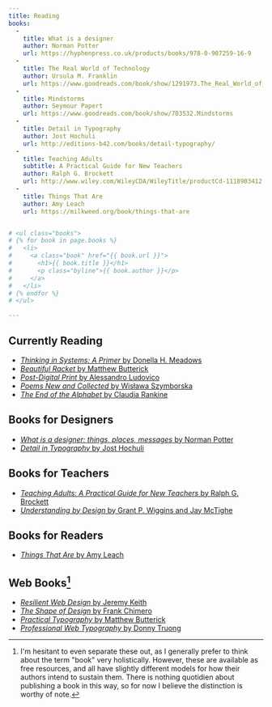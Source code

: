 ```yaml
---
title: Reading
books:
  -
    title: What is a designer
    author: Norman Potter
    url: https://hyphenpress.co.uk/products/books/978-0-907259-16-9
  -
    title: The Real World of Technology
    author: Ursula M. Franklin
    url: https://www.goodreads.com/book/show/1291973.The_Real_World_of_Technology
  -
    title: Mindstorms
    author: Seymour Papert
    url: https://www.goodreads.com/book/show/703532.Mindstorms
  -
    title: Detail in Typography
    author: Jost Hochuli
    url: http://editions-b42.com/books/detail-typography/
  -
    title: Teaching Adults
    subtitle: A Practical Guide for New Teachers
    author: Ralph G. Brockett
    url: http://www.wiley.com/WileyCDA/WileyTitle/productCd-1118903412.html
  -
    title: Things That Are
    author: Amy Leach
    url: https://milkweed.org/book/things-that-are


# <ul class="books">
# {% for book in page.books %}
#   <li>
#     <a class="book" href="{{ book.url }}">
#       <h1>{{ book.title }}</h1>
#       <p class="byline">{{ book.author }}</p>
#     </a>
#   </li>
# {% endfor %}
# </ul>

---
```


Currently Reading
-----------------

* [<cite>Thinking in Systems: A Primer</cite> by Donella H. Meadows](https://www.goodreads.com/book/show/3828902-thinking-in-systems)
* [<cite>Beautiful Racket</cite> by Matthew Butterick](http://beautifulracket.com/)
* [<cite>Post-Digital Print</cite> by Alessandro Ludovico](http://postdigitalprint.org)
* [<cite>Poems New and Collected</cite> by Wisława Szymborska](https://www.goodreads.com/book/show/10205.Poems_New_and_Collected)
* [<cite>The End of the Alphabet</cite> by Claudia Rankine](https://www.goodreads.com/book/show/270904.The_End_of_the_Alphabet)


Books for Designers
-------------------

* [<cite>What is a designer: things, places, messages</cite> by Norman Potter](https://hyphenpress.co.uk/products/books/978-0-907259-16-9)
* [<cite>Detail in Typography</cite> by Jost Hochuli](http://editions-b42.com/books/detail-typography/)


Books for Teachers
------------------

* [<cite>Teaching Adults: A Practical Guide for New Teachers</cite> by Ralph G. Brockett](http://www.wiley.com/WileyCDA/WileyTitle/productCd-1118903412.html)
* [<cite>Understanding by Design</cite> by Grant P. Wiggins and Jay McTighe](http://www.indiebound.org/book/9781416600350)


Books for Readers
-----------------

* [<cite>Things That Are</cite> by Amy Leach](https://milkweed.org/book/things-that-are)


Web Books[^webbooks]
--------------------

* [<cite>Resilient Web Design</cite> by Jeremy Keith](https://resilientwebdesign.com)
* [<cite>The Shape of Design</cite> by Frank Chimero](http://shapeofdesignbook.com)
* [<cite>Practical Typography</cite> by Matthew Butterick](http://practicaltypography.com)
* [<cite>Professional Web Typography</cite> by Donny Truong](https://prowebtype.com)



[^webbooks]: I'm hesitant to even separate these out, as I generally prefer to think about the term "book" very holistically. However, these are available as free resources, and all have slightly different models for how their authors intend to sustain them. There is nothing quotidien about publishing a book in this way, so for now I believe the distinction is worthy of note.


